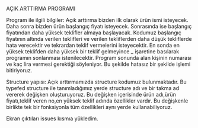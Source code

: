 AÇIK ARTTIRMA PROGRAMI 

Program ile ilgili bilgiler:
Açık arttırma bizden ilk olarak ürün ismi isteyecek.
Daha sonra bizden ürün başlangıç fiyatı isteyecek.
Sonrasında ise başlangıç fiyatından daha yüksek teklifler almaya başlayacak.
Kodumuz başlangıç fiyatının altında verilen teklifleri ve verilen tekliflerden daha düşük tekliflerde hata verecektir ve tekrardan teklif vermelerini isteyecektir.
En sonda en yüksek teklifden daha yüksek bir teklif gelmeyince _ işaretine basılarak programın sonlanması istenilecektir.
Program sonunda alan kişinin numarası ve kaç lira vermesi gerektiği söyleniyor.
Bu şekilde hatasız bir şekilde işlemi bitiriyoruz.




Structure yapısı:
Açık arttırmamızda structure kodumuz bulunmaktadır.
Bu typefed structure ile tanımladığımız yerde structure adı ve bir takma ad vererek değişken oluşturuyoruz.
Bu değişken içerisinde ürün adı,ürün fiyatı,teklif veren no,en yüksek teklif adında özellikler vardır.
Bu değişkenle birlikte tek bir fonksiyonla tüm özellikleri aynı yerde kullanabiliyoruz.

Ekran çıktıları issues kısmıa yükledim.
